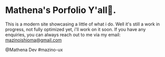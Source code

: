 
# Mathena's Porfolio Y'all🥰.

This is a modern site showcasing a little of what i do. Well it's still a work in progress, not fully optimized yet, i'll work on it soon.
If you have any enquiries, you can always reach out to me via my email: mazinoishioma@gmail.com




@Mathena Dev
#mazino-ux
